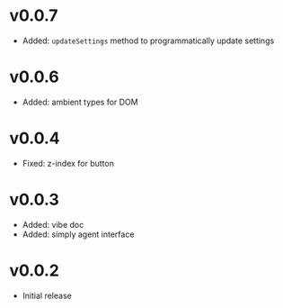 # v0.0.7

- Added: `updateSettings` method to programmatically update settings

# v0.0.6

- Added: ambient types for DOM

# v0.0.4

- Fixed: z-index for button

# v0.0.3

- Added: vibe doc
- Added: simply agent interface

# v0.0.2

- Initial release
